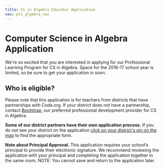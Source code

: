 ```yaml
---
title: CS in Algebra Educator Application
nav: plc_algebra_nav
---
```


# Computer Science in Algebra Application 

We're so excited that you are interested in applying for our Professional Learning Program for CS in Algebra. Space for the 2016-17 school year is limited, so be sure to get your application in soon.
## Who is eligible?
Please note that this application is for teachers from districts that have partnerships with Code.org. If your district does not have a partnership, contact [Bootstrap](http://www.bootstrapworld.org/workshops/), our preferred professional development provider for CS in Algebra.

**Some of our district partners have their own application process.**  If you do not see your district on the application [click on your district's pin on the map](/educate/professional-learning/cs-in-algebra-apply) to find the appropriate form.

**Note about Principal Approval.** This application requires your school’s principal to provide their electronic signature. We recommend reviewing the application with your principal and completing the application together in the same room. NOTE: You cannot save and return to the application later.


<script type="text/javascript" src="http://form.jotform.us/jsform/60337530690150"></script>
